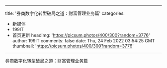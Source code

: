 
---
title: '券商数字化转型破局之道：财富管理业务篇'
categories: 
 - 新媒体
 - 199IT
 - 首页更新
headimg: 'https://picsum.photos/400/300?random=3776'
author: 199IT
comments: false
date: Thu, 24 Feb 2022 03:54:25 GMT
thumbnail: 'https://picsum.photos/400/300?random=3776'
---

<div>   
券商数字化转型破局之道：财富管理业务篇  
</div>
            